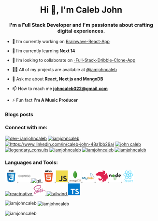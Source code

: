 <h1 align="center">Hi 👋, I'm Caleb John</h1>
<h3 align="center">I'm a Full Stack Developer and I'm passionate about crafting digital experiences.</h3>


- 🔭 I’m currently working on [Brainwave-React-App](https://github.com/iamjohncaleb/Brainwave-React-App)

- 🌱 I’m currently learning **Next 14**

- 👯 I’m looking to collaborate on [-Full-Stack-Dribble-Clone-App](https://github.com/iamjohncaleb/A-Full-Stack-Dribble-Clone-App)

- 👨‍💻 All of my projects are available at [@iamjohncaleb](@https://github.com/iamjohncaleb)

- 💬 Ask me about **React, Next js and MongoDB**

- 📫 How to reach me **johncaleb022@gmail.com**

- ⚡ Fun fact **I'm A Music Producer**

### Blogs posts
<!-- BLOG-POST-LIST:START -->
<!-- BLOG-POST-LIST:END -->

<h3 align="left">Connect with me:</h3>
<p align="left">
<a href="https://dev.to/dev- iamjohncaleb" target="blank"><img align="center" src="https://raw.githubusercontent.com/rahuldkjain/github-profile-readme-generator/master/src/images/icons/Social/devto.svg" alt="dev- iamjohncaleb" height="30" width="40" /></a>
<a href="https://twitter.com/iamjohncaleb" target="blank"><img align="center" src="https://raw.githubusercontent.com/rahuldkjain/github-profile-readme-generator/master/src/images/icons/Social/twitter.svg" alt="iamjohncaleb" height="30" width="40" /></a>
<a href="https://linkedin.com/in/https://www.linkedin.com/in/caleb-john-48a1bb29a/" target="blank"><img align="center" src="https://raw.githubusercontent.com/rahuldkjain/github-profile-readme-generator/master/src/images/icons/Social/linked-in-alt.svg" alt="https://www.linkedin.com/in/caleb-john-48a1bb29a/" height="30" width="40" /></a>
<a href="https://fb.com/john caleb" target="blank"><img align="center" src="https://raw.githubusercontent.com/rahuldkjain/github-profile-readme-generator/master/src/images/icons/Social/facebook.svg" alt="john caleb" height="30" width="40" /></a>
<a href="https://instagram.com/legendary_consults" target="blank"><img align="center" src="https://raw.githubusercontent.com/rahuldkjain/github-profile-readme-generator/master/src/images/icons/Social/instagram.svg" alt="legendary_consults" height="30" width="40" /></a>
<a href="https://www.behance.net/iamjohncaleb" target="blank"><img align="center" src="https://raw.githubusercontent.com/rahuldkjain/github-profile-readme-generator/master/src/images/icons/Social/behance.svg" alt="iamjohncaleb" height="30" width="40" /></a>
<a href="https://www.youtube.com/c/iamjohncaleb" target="blank"><img align="center" src="https://raw.githubusercontent.com/rahuldkjain/github-profile-readme-generator/master/src/images/icons/Social/youtube.svg" alt="iamjohncaleb" height="30" width="40" /></a>
<a href="https://discord.gg/iamjohncaleb" target="blank"><img align="center" src="https://raw.githubusercontent.com/rahuldkjain/github-profile-readme-generator/master/src/images/icons/Social/discord.svg" alt="iamjohncaleb" height="30" width="40" /></a>
</p>

<h3 align="left">Languages and Tools:</h3>
<p align="left"> <a href="https://www.w3schools.com/css/" target="_blank" rel="noreferrer"> <img src="https://raw.githubusercontent.com/devicons/devicon/master/icons/css3/css3-original-wordmark.svg" alt="css3" width="40" height="40"/> </a> <a href="https://expressjs.com" target="_blank" rel="noreferrer"> <img src="https://raw.githubusercontent.com/devicons/devicon/master/icons/express/express-original-wordmark.svg" alt="express" width="40" height="40"/> </a> <a href="https://git-scm.com/" target="_blank" rel="noreferrer"> <img src="https://www.vectorlogo.zone/logos/git-scm/git-scm-icon.svg" alt="git" width="40" height="40"/> </a> <a href="https://www.w3.org/html/" target="_blank" rel="noreferrer"> <img src="https://raw.githubusercontent.com/devicons/devicon/master/icons/html5/html5-original-wordmark.svg" alt="html5" width="40" height="40"/> </a> <a href="https://developer.mozilla.org/en-US/docs/Web/JavaScript" target="_blank" rel="noreferrer"> <img src="https://raw.githubusercontent.com/devicons/devicon/master/icons/javascript/javascript-original.svg" alt="javascript" width="40" height="40"/> </a> <a href="https://www.mongodb.com/" target="_blank" rel="noreferrer"> <img src="https://raw.githubusercontent.com/devicons/devicon/master/icons/mongodb/mongodb-original-wordmark.svg" alt="mongodb" width="40" height="40"/> </a> <a href="https://www.mysql.com/" target="_blank" rel="noreferrer"> <img src="https://raw.githubusercontent.com/devicons/devicon/master/icons/mysql/mysql-original-wordmark.svg" alt="mysql" width="40" height="40"/> </a> <a href="https://nestjs.com/" target="_blank" rel="noreferrer"> <img src="https://raw.githubusercontent.com/devicons/devicon/master/icons/nestjs/nestjs-plain.svg" alt="nestjs" width="40" height="40"/> </a> <a href="https://nodejs.org" target="_blank" rel="noreferrer"> <img src="https://raw.githubusercontent.com/devicons/devicon/master/icons/nodejs/nodejs-original-wordmark.svg" alt="nodejs" width="40" height="40"/> </a> <a href="https://reactjs.org/" target="_blank" rel="noreferrer"> <img src="https://raw.githubusercontent.com/devicons/devicon/master/icons/react/react-original-wordmark.svg" alt="react" width="40" height="40"/> </a> <a href="https://reactnative.dev/" target="_blank" rel="noreferrer"> <img src="https://reactnative.dev/img/header_logo.svg" alt="reactnative" width="40" height="40"/> </a> <a href="https://sass-lang.com" target="_blank" rel="noreferrer"> <img src="https://raw.githubusercontent.com/devicons/devicon/master/icons/sass/sass-original.svg" alt="sass" width="40" height="40"/> </a> <a href="https://tailwindcss.com/" target="_blank" rel="noreferrer"> <img src="https://www.vectorlogo.zone/logos/tailwindcss/tailwindcss-icon.svg" alt="tailwind" width="40" height="40"/> </a> <a href="https://www.typescriptlang.org/" target="_blank" rel="noreferrer"> <img src="https://raw.githubusercontent.com/devicons/devicon/master/icons/typescript/typescript-original.svg" alt="typescript" width="40" height="40"/> </a> </p>

<p><img align="left" src="https://github-readme-stats.vercel.app/api/top-langs?username=iamjohncaleb&show_icons=true&locale=en&layout=compact" alt="iamjohncaleb" /></p>

<p>&nbsp;<img align="center" src="https://github-readme-stats.vercel.app/api?username=iamjohncaleb&show_icons=true&locale=en" alt="iamjohncaleb" /></p>

<p><img align="center" src="https://github-readme-streak-stats.herokuapp.com/?user=iamjohncaleb&" alt="iamjohncaleb" /></p>

